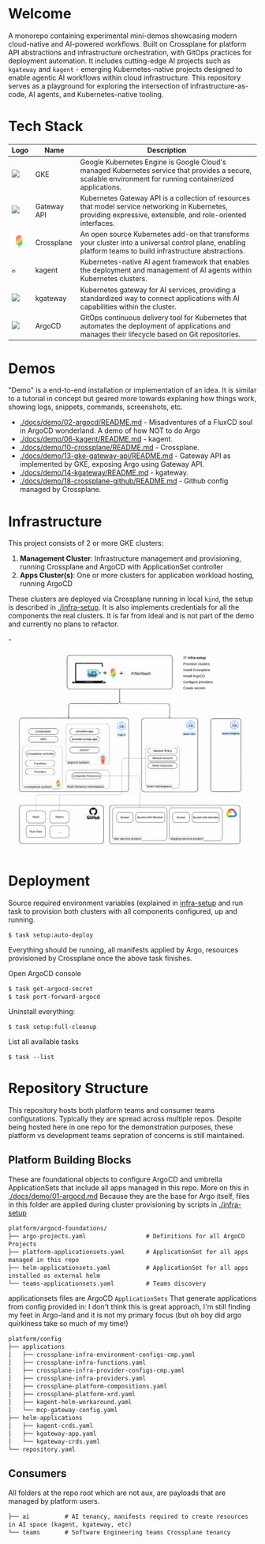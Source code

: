 # Welcome

A monorepo containing experimental mini-demos showcasing modern cloud-native and AI-powered workflows. Built on Crossplane for platform API abstractions and infrastructure orchestration, with GitOps practices for deployment automation.
It includes cutting-edge AI projects such as `kgateway` and `kagent` - emerging Kubernetes-native projects designed to enable agentic AI workflows within cloud infrastructure.
This repository serves as a playground for exploring the intersection of infrastructure-as-code, AI agents, and Kubernetes-native tooling.

# Tech Stack

| Logo | Name | Description |
|------|------|-------------|
| <img src="https://cloud.google.com/images/social-icon-google-cloud-1200-630.png" width="30"> | GKE | Google Kubernetes Engine is Google Cloud's managed Kubernetes service that provides a secure, scalable environment for running containerized applications. |
| <img src="https://raw.githubusercontent.com/kubernetes-sigs/gateway-api/dbd2ff92a93e7c8a29bce07cc331e40e6d470efe/site-src/images/logo/logo.svg" width="30"> | Gateway API | Kubernetes Gateway API is a collection of resources that model service networking in Kubernetes, providing expressive, extensible, and role-oriented interfaces. |
| <img src="https://raw.githubusercontent.com/cncf/artwork/refs/heads/main/projects/crossplane/icon/color/crossplane-icon-color.svg" width="30"> | Crossplane | An open source Kubernetes add-on that transforms your cluster into a universal control plane, enabling platform teams to build infrastructure abstractions. |
| <img src="https://raw.githubusercontent.com/kagent-dev/kagent/33a48ede61be68c84f6adcfddde09db41aeb1ea7/img/icon-dark.svg" width="30"> | kagent | Kubernetes-native AI agent framework that enables the deployment and management of AI agents within Kubernetes clusters. |
| <img src="https://placeholder.com/30" width="30"> | kgateway | Kubernetes gateway for AI services, providing a standardized way to connect applications with AI capabilities within the cluster. |
| <img src="https://argo-cd.readthedocs.io/en/stable/assets/logo.png" width="30"> | ArgoCD | GitOps continuous delivery tool for Kubernetes that automates the deployment of applications and manages their lifecycle based on Git repositories. |

# Demos

"Demo" is a end-to-end installation or implementation of an idea. It is similar to a tutorial in concept but geared more towards explaning how things work, showing logs, snippets, commands, screenshots, etc.

* [./docs/demo/02-argocd/README.md](./docs/demo/01-argocd/README.md) - Misadventures of a FluxCD soul in ArgoCD wonderland. A demo of how NOT to do Argo
* [./docs/demo/06-kagent/README.md](./docs/demo/06-kagent/README.md) - kagent.
* [./docs/demo/10-crossplane/README.md](./docs/demo/10-crossplane/README.md) - Crossplane.
* [./docs/demo/13-gke-gateway-api/README.md](./docs/demo/13-gke-gateway-api/README.md) - Gateway API as implemented by GKE, exposing Argo using Gateway API.
* [./docs/demo/14-kgateway/README.md](./docs/demo/14-kgateway/README.md) - kgateway.
* [./docs/demo/18-crossplane-github/README.md](./docs/demo/18-crossplane-github/README.md) - Github config managed by Crossplane.

# Infrastructure

This project consists of 2 or more GKE clusters:

1. **Management Cluster**: Infrastructure management and provisioning, running Crossplane and ArgoCD with ApplicationSet controller
2. **Apps Cluster(s)**: One or more clusters for application workload hosting, running ArgoCD

These clusters are deployed via Crossplane running in local `kind`, the setup is described in [./infra-setup](./infra-setup/).
It is also implements credentials for all the components the real clusters. It is far from ideal and is not part of the demo and currently no plans to refactor.

-![infra-demo](./docs/images/demo-infra.png)

# Deployment

Source required environment variables (explained in [infra-setup](./infra-setup/) and run task to provision both clusters with all components configured, up and running.
```
$ task setup:auto-deploy
```

Everything should be running, all manifests applied by Argo, resources provisioned by Crossplane once the above task finishes.

Open ArgoCD console
```
$ task get-argocd-secret
$ task port-forward-argocd
```

Uninstall everything:
```
$ task setup:full-cleanup
```

List all available tasks
```
$ task --list
```

# Repository Structure

This repository hosts both platform teams and consumer teams configurations. Typically they are spread across multiple repos.
Despite being hosted here in one repo for the demonstration purposes, these platform vs development teams sepration of concerns is still maintained.

## Platform Building Blocks

These are foundational objects to configure ArgoCD and umbrella ApplicationSets that include all apps managed in this repo. More on this in [./docs/demo/01-argocd.md](./docs/demo/01-argocd.md)
Because they are the base for Argo itself, files in this folder are applied during cluster provisioning by scripts in [./infra-setup](./infra-setup/)

```
platform/argocd-foundations/
├── argo-projects.yaml                 # Definitions for all ArgoCD Projects
├── platform-applicationsets.yaml      # ApplicationSet for all apps managed in this repo
├── helm-applicationsets.yaml          # ApplicationSet for all apps installed as external helm
└── teams-applicationsets.yaml         # Teams discovery
```

applicationsets files are ArgoCD `ApplicationSets` That generate applications from config provided in:
I don't think this is great approach, I'm still finding my feet in Argo-land and it is not my primary focus (but oh boy did argo quirkiness take so much of my time!)

```
platform/config
├── applications
│   ├── crossplane-infra-environment-configs-cmp.yaml
│   ├── crossplane-infra-functions.yaml
│   ├── crossplane-infra-provider-configs-cmp.yaml
│   ├── crossplane-infra-providers.yaml
│   ├── crossplane-platform-compositions.yaml
│   ├── crossplane-platform-xrd.yaml
│   ├── kagent-helm-workaround.yaml
│   └── mcp-gateway-config.yaml
├── helm-applications
│   ├── kagent-crds.yaml
│   ├── kgateway-app.yaml
│   └── kgateway-crds.yaml
└── repository.yaml
```

## Consumers

All folders at the repo root which are not aux, are payloads that are managed by platform users.

```
├── ai          # AI tenancy, manifests required to create resources in AI space (kagent, kgateway, etc)
└── teams       # Software Engineering teams Crossplane tenancy
```
